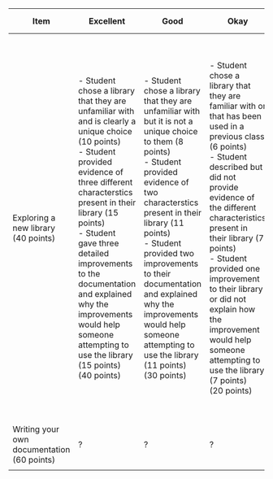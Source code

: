 Item | Excellent | Good | Okay  | Needs Improvement |
|------|------|------|--------|---------|
|Exploring a new library <br/> (40 points)| - Student chose a library that they are unfamiliar with and is clearly a unique choice (10 points) <br/>  - Student provided evidence of three different characterstics present in their library (15 points) <br/> - Student gave three detailed improvements to the documentation and explained why the improvements would help someone attempting to use the library (15 points) <br/> (40 points)| - Student chose a library that they are unfamiliar with but it is not a unique choice to them (8 points) <br /> - Student provided evidence of two characterstics present in their library (11 points) <br /> - Student provided two improvements to their documentation and explained why the improvements would help someone attempting to use the library (11 points) <br/> (30 points)| - Student chose a library that they are familiar with or that has been used in a previous class (6 points) <br /> - Student described but did not provide evidence of the different characteristics present in their library (7 points) <br /> - Student provided one improvement to their library or did not explain how the improvement would help someone attempting to use the library (7 points) <br/> (20 points)  | - Student chose a library from the list of libraries that they should not choose from and were already familiar with (4 points) <br /> - Student did not reference characteristics of good documentation at all and did not link examples in their library's documentation (3 points) <br /> - Student did not show improvements to the documentation and just described changes, did not describe at all how the improvement would help someone attempting to use the library   (3 points) <br/> (10 points)   |
|Writing your own documentation <br/> (60 points)| ?    | ?    | ?      | ?       |
||      |      |        |         |